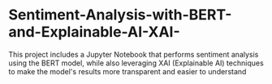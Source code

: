 # Sentiment-Analysis-with-BERT-and-Explainable-AI-XAI-
This project includes a Jupyter Notebook that performs sentiment analysis using the BERT model, while also leveraging XAI (Explainable AI) techniques to make the model's results more transparent and easier to understand
